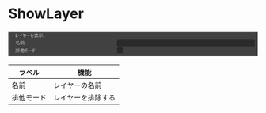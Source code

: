
# ShowLayer
![ShowLayer](img/ActionShowLayerJP.jpg)

| ラベル |  機能  |
| ----   | ---- |
| 名前 | レイヤーの名前 |
| 排他モード | レイヤーを排除する |